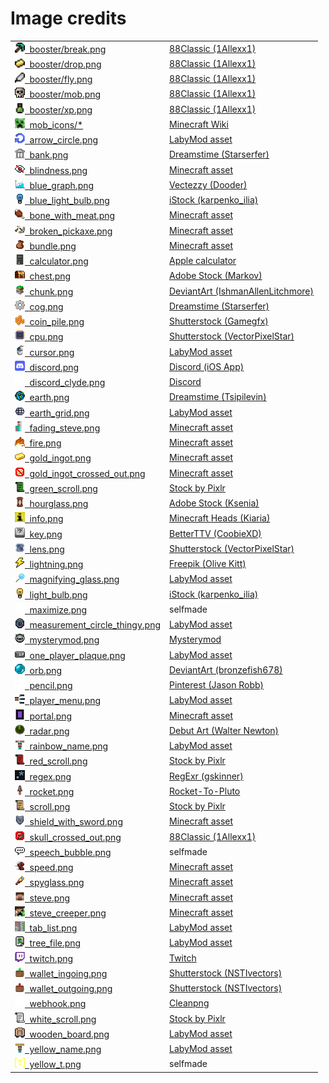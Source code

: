 # Image credits

<table>
  <tr>
    <td><a href="/src/main/resources/assets/minecraft/griefer_utils/icons/booster/break.png"><img src="/src/main/resources/assets/minecraft/griefer_utils/icons/booster/break.png" height=16em width=16em />&nbsp;&nbsp;booster/break.png </a></td>
    <td><a href="https://www.planetminecraft.com/texture-pack/88classic-8x8/">88Classic (1Allexx1)</a></td>
  </tr>
  <tr>
    <td><a href="/src/main/resources/assets/minecraft/griefer_utils/icons/booster/drop.png"><img src="/src/main/resources/assets/minecraft/griefer_utils/icons/booster/drop.png" height=16em width=16em />&nbsp;&nbsp;booster/drop.png </a></td>
    <td><a href="https://www.planetminecraft.com/texture-pack/88classic-8x8/">88Classic (1Allexx1)</a></td>
  </tr>
  <tr>
    <td><a href="/src/main/resources/assets/minecraft/griefer_utils/icons/booster/fly.png"><img src="/src/main/resources/assets/minecraft/griefer_utils/icons/booster/fly.png" height=16em width=16em />&nbsp;&nbsp;booster/fly.png </a></td>
    <td><a href="https://www.planetminecraft.com/texture-pack/88classic-8x8/">88Classic (1Allexx1)</a></td>
  </tr>
  <tr>
    <td><a href="/src/main/resources/assets/minecraft/griefer_utils/icons/booster/mob.png"><img src="/src/main/resources/assets/minecraft/griefer_utils/icons/booster/mob.png" height=16em width=16em />&nbsp;&nbsp;booster/mob.png </a></td>
    <td><a href="https://www.planetminecraft.com/texture-pack/88classic-8x8/">88Classic (1Allexx1)</a></td>
  </tr>
  <tr>
    <td><a href="/src/main/resources/assets/minecraft/griefer_utils/icons/booster/xp.png"><img src="/src/main/resources/assets/minecraft/griefer_utils/icons/booster/xp.png" height=16em width=16em />&nbsp;&nbsp;booster/xp.png </a></td>
    <td><a href="https://www.planetminecraft.com/texture-pack/88classic-8x8/">88Classic (1Allexx1)</a></td>
  </tr>
  <tr>
    <td><a href="/src/main/resources/assets/minecraft/griefer_utils/icons/mob_icons/"><img src="/src/main/resources/assets/minecraft/griefer_utils/icons/mob_icons/creeper.png" height=16em width=16em />&nbsp;&nbsp;mob_icons/* </a></td>
    <td><a href="https://static.wikia.nocookie.net/minecraft_gamepedia/images/4/40/EntityCSS.png/revision/latest?cb=20221212235332&version=1670889213562&format=png">Minecraft Wiki</a></td>
  </tr>
  <tr>
    <td><a href="/src/main/resources/assets/minecraft/griefer_utils/icons/arrow_circle.png"><img src="/src/main/resources/assets/minecraft/griefer_utils/icons/arrow_circle.png" height=16em width=16em />&nbsp;&nbsp;arrow_circle.png </a></td>
    <td><a href="https://labymod.net">LabyMod asset</a></td>
  </tr>
  <tr>
    <td><a href="/src/main/resources/assets/minecraft/griefer_utils/icons/bank.png"><img src="/src/main/resources/assets/minecraft/griefer_utils/icons/bank.png" height=16em width=16em />&nbsp;&nbsp;bank.png </a></td>
    <td><a href="https://www.dreamstime.com/126816563">Dreamstime (Starserfer)</a></td>
  </tr>
  <tr>
    <td><a href="/src/main/resources/assets/minecraft/griefer_utils/icons/blindness.png"><img src="/src/main/resources/assets/minecraft/griefer_utils/icons/blindness.png" height=16em width=16em />&nbsp;&nbsp;blindness.png </a></td>
    <td><a href="https://assets.mcasset.cloud/1.19.2/assets/minecraft/textures/mob_effect/blindness.png">Minecraft asset</a></td>
  </tr>
  <tr>
    <td><a href="/src/main/resources/assets/minecraft/griefer_utils/icons/blue_graph.png"><img src="/src/main/resources/assets/minecraft/griefer_utils/icons/blue_graph.png" height=16em width=16em />&nbsp;&nbsp;blue_graph.png </a></td>
    <td><a href="https://www.vecteezy.com/vector-art/6470596-falling-chart-pixel-art-business-icon">Vectezzy (Dooder)</a></td>
  </tr>
  <tr>
    <td><a href="/src/main/resources/assets/minecraft/griefer_utils/icons/blue_light_bulb.png"><img src="/src/main/resources/assets/minecraft/griefer_utils/icons/blue_light_bulb.png" height=16em width=16em />&nbsp;&nbsp;blue_light_bulb.png </a></td>
    <td><a href="https://www.istockphoto.com/de/vektor/472679974-63963289">iStock (karpenko_ilia)</a></td>
  </tr>
  <tr>
    <td><a href="/src/main/resources/assets/minecraft/griefer_utils/icons/bone_with_meat.png"><img src="/src/main/resources/assets/minecraft/griefer_utils/icons/bone_with_meat.png" height=16em width=16em />&nbsp;&nbsp;bone_with_meat.png </a></td>
    <td><a href="https://assets.mcasset.cloud/1.19.2/assets/minecraft/textures/mob_effect/saturation.png">Minecraft asset</a></td>
  </tr>
  <tr>
    <td><a href="/src/main/resources/assets/minecraft/griefer_utils/icons/broken_pickaxe.png"><img src="/src/main/resources/assets/minecraft/griefer_utils/icons/broken_pickaxe.png" height=16em width=16em />&nbsp;&nbsp;broken_pickaxe.png </a></td>
    <td><a href="https://assets.mcasset.cloud/1.19.2/assets/minecraft/textures/gui/container/stats_icons.png">Minecraft asset</a></td>
  </tr>
  <tr>
    <td><a href="/src/main/resources/assets/minecraft/griefer_utils/icons/bundle.png"><img src="/src/main/resources/assets/minecraft/griefer_utils/icons/bundle.png" height=16em width=16em />&nbsp;&nbsp;bundle.png </a></td>
    <td><a href="https://assets.mcasset.cloud/1.19.2/assets/minecraft/textures/item/bundle_filled.png">Minecraft asset</a></td>
  </tr>
  <tr>
    <td><a href="/src/main/resources/assets/minecraft/griefer_utils/icons/calculator.png"><img src="/src/main/resources/assets/minecraft/griefer_utils/icons/calculator.png" height=16em width=16em />&nbsp;&nbsp;calculator.png </a></td>
    <td><a href="https://apps.apple.com/us/app/calculator/id1069511488">Apple calculator</a></td>
  </tr>
  <tr>
    <td><a href="/src/main/resources/assets/minecraft/griefer_utils/icons/chest.png"><img src="/src/main/resources/assets/minecraft/griefer_utils/icons/chest.png" height=16em width=16em />&nbsp;&nbsp;chest.png </a></td>
    <td><a href="https://stock.adobe.com/de/images/set-of-pixel-boxes/192886298?prev_url=detail">Adobe Stock (Markov)</a></td>
  </tr>
  <tr>
    <td><a href="/src/main/resources/assets/minecraft/griefer_utils/icons/chunk.png"><img src="/src/main/resources/assets/minecraft/griefer_utils/icons/chunk.png" height=16em width=16em />&nbsp;&nbsp;chunk.png </a></td>
    <td><a href="https://www.deviantart.com/ishmanallenlitchmore/art/chunk-of-minecraft-382711453">DeviantArt (IshmanAllenLitchmore)</a></td>
  </tr>
  <tr>
    <td><a href="/src/main/resources/assets/minecraft/griefer_utils/icons/cog.png"><img src="/src/main/resources/assets/minecraft/griefer_utils/icons/cog.png" height=16em width=16em />&nbsp;&nbsp;cog.png </a></td>
    <td><a href="https://www.dreamstime.com/pixel-icon-cogwheel-pixel-icon-cogwheel-three-variants-fully-editable-image123561946">Dreamstime (Starserfer)</a></td>
  </tr>
  <tr>
    <td><a href="/src/main/resources/assets/minecraft/griefer_utils/icons/coin_pile.png"><img src="/src/main/resources/assets/minecraft/griefer_utils/icons/coin_pile.png" height=16em width=16em />&nbsp;&nbsp;coin_pile.png </a></td>
    <td><a href="https://www.shutterstock.com/image-vector/pixel-art-golden-coin-retro-video-1024225483">Shutterstock (Gamegfx)</a></td>
  </tr>
  <tr>
    <td><a href="/src/main/resources/assets/minecraft/griefer_utils/icons/cpu.png"><img src="/src/main/resources/assets/minecraft/griefer_utils/icons/cpu.png" height=16em width=16em />&nbsp;&nbsp;cpu.png </a></td>
    <td><a href="https://www.shutterstock.com/image-vector/electronics-pixel-art-icons-set-artificial-1508310176">Shutterstock (VectorPixelStar)</a></td>
  </tr>
  <tr>
    <td><a href="/src/main/resources/assets/minecraft/griefer_utils/icons/cursor.png"><img src="/src/main/resources/assets/minecraft/griefer_utils/icons/cursor.png" height=16em width=16em />&nbsp;&nbsp;cursor.png </a></td>
    <td><a href="https://labymod.net">LabyMod asset</a></td>
  </tr>
  <tr>
    <td><a href="/src/main/resources/assets/minecraft/griefer_utils/icons/discord.png"><img src="/src/main/resources/assets/minecraft/griefer_utils/icons/discord.png" height=16em width=16em />&nbsp;&nbsp;discord.png </a></td>
    <td><a href="https://apps.apple.com/de/app/discord-chatten-live-stream/id985746746">Discord (iOS App)</a></td>
  </tr>
  <tr>
    <td><a href="/src/main/resources/assets/minecraft/griefer_utils/icons/discord_clyde.png"><img src="/src/main/resources/assets/minecraft/griefer_utils/icons/discord_clyde.png" height=16em width=16em />&nbsp;&nbsp;discord_clyde.png </a></td>
    <td><a href="https://discord.com/branding">Discord</a></td>
  </tr>
  <tr>
    <td><a href="/src/main/resources/assets/minecraft/griefer_utils/icons/earth.png"><img src="/src/main/resources/assets/minecraft/griefer_utils/icons/earth.png" height=16em width=16em />&nbsp;&nbsp;earth.png </a></td>
    <td><a href="https://www.dreamstime.com/129325507">Dreamstime (Tsipilevin)</a></td>
  </tr>
  <tr>
    <td><a href="/src/main/resources/assets/minecraft/griefer_utils/icons/earth_grid.png"><img src="/src/main/resources/assets/minecraft/griefer_utils/icons/earth_grid.png" height=16em width=16em />&nbsp;&nbsp;earth_grid.png </a></td>
    <td><a href="https://labymod.net">LabyMod asset</a></td>
  </tr>
  <tr>
    <td><a href="/src/main/resources/assets/minecraft/griefer_utils/icons/fading_steve.png"><img src="/src/main/resources/assets/minecraft/griefer_utils/icons/fading_steve.png" height=16em width=16em />&nbsp;&nbsp;fading_steve.png </a></td>
    <td><a href="https://assets.mcasset.cloud/1.19.2/assets/minecraft/textures/entity/steve.png">Minecraft asset</a></td>
  </tr>
  <tr>
    <td><a href="/src/main/resources/assets/minecraft/griefer_utils/icons/fire.png"><img src="/src/main/resources/assets/minecraft/griefer_utils/icons/fire.png" height=16em width=16em />&nbsp;&nbsp;fire.png </a></td>
    <td><a href="https://assets.mcasset.cloud/1.19.2/assets/minecraft/textures/block/fire_0.png">Minecraft asset</a></td>
  </tr>
  <tr>
    <td><a href="/src/main/resources/assets/minecraft/griefer_utils/icons/gold_ingot.png"><img src="/src/main/resources/assets/minecraft/griefer_utils/icons/gold_ingot.png" height=16em width=16em />&nbsp;&nbsp;gold_ingot.png </a></td>
    <td><a href="https://assets.mcasset.cloud/1.19.2/assets/minecraft/textures/item/gold_ingot.png">Minecraft asset</a></td>
  </tr>
  <tr>
    <td><a href="/src/main/resources/assets/minecraft/griefer_utils/icons/gold_ingot_crossed_out.png"><img src="/src/main/resources/assets/minecraft/griefer_utils/icons/gold_ingot_crossed_out.png" height=16em width=16em />&nbsp;&nbsp;gold_ingot_crossed_out.png </a></td>
    <td><a href="https://assets.mcasset.cloud/1.19.2/assets/minecraft/textures/item/gold_ingot.png">Minecraft asset</a></td>
  </tr>
  <tr>
    <td><a href="/src/main/resources/assets/minecraft/griefer_utils/icons/green_scroll.png"><img src="/src/main/resources/assets/minecraft/griefer_utils/icons/green_scroll.png" height=16em width=16em />&nbsp;&nbsp;green_scroll.png </a></td>
    <td><a href="https://web.archive.org/web/20221107162631/https://preview.pixlr.com/images/800wm/100/1/1001469300.jpg">Stock by Pixlr</a></td>
  </tr>
  <tr>
    <td><a href="/src/main/resources/assets/minecraft/griefer_utils/icons/hourglass.png"><img src="/src/main/resources/assets/minecraft/griefer_utils/icons/hourglass.png" height=16em width=16em />&nbsp;&nbsp;hourglass.png </a></td>
    <td><a href="https://stock.adobe.com/de/310886492">Adobe Stock (Ksenia)</a></td>
  </tr>
  <tr>
    <td><a href="/src/main/resources/assets/minecraft/griefer_utils/icons/info.png"><img src="/src/main/resources/assets/minecraft/griefer_utils/icons/info.png" height=16em width=16em />&nbsp;&nbsp;info.png </a></td>
    <td><a href="https://minecraft-heads.com/custom-heads/alphabet/24498">Minecraft Heads (Kiaria)</a></td>
  </tr>
  <tr>
    <td><a href="/src/main/resources/assets/minecraft/griefer_utils/icons/key.png"><img src="/src/main/resources/assets/minecraft/griefer_utils/icons/key.png" height=16em width=16em />&nbsp;&nbsp;key.png </a></td>
    <td><a href="https://betterttv.com/emotes/5c857788f779543bcdf37124">BetterTTV (CoobieXD)</a></td>
  </tr>
  <tr>
    <td><a href="/src/main/resources/assets/minecraft/griefer_utils/icons/lens.png"><img src="/src/main/resources/assets/minecraft/griefer_utils/icons/lens.png" height=16em width=16em />&nbsp;&nbsp;lens.png </a></td>
    <td><a href="https://www.shutterstock.com/image-vector/772538452">Shutterstock (VectorPixelStar)</a></td>
  </tr>
  <tr>
    <td><a href="/src/main/resources/assets/minecraft/griefer_utils/icons/lightning.png"><img src="/src/main/resources/assets/minecraft/griefer_utils/icons/lightning.png" height=16em width=16em />&nbsp;&nbsp;lightning.png </a></td>
    <td><a href="https://www.freepik.com/premium-vector/vector-illustration-cute-pixel-art-icon-geek-lightning-element-style-90s-game_29366701.htm">Freepik (Olive Kitt)</a></td>
  </tr>
  <tr>
    <td><a href="/src/main/resources/assets/minecraft/griefer_utils/icons/magnifying_glass.png"><img src="/src/main/resources/assets/minecraft/griefer_utils/icons/magnifying_glass.png" height=16em width=16em />&nbsp;&nbsp;magnifying_glass.png </a></td>
    <td><a href="https://labymod.net">LabyMod asset</a></td>
  </tr>
  <tr>
    <td><a href="/src/main/resources/assets/minecraft/griefer_utils/icons/light_bulb.png"><img src="/src/main/resources/assets/minecraft/griefer_utils/icons/light_bulb.png" height=16em width=16em />&nbsp;&nbsp;light_bulb.png </a></td>
    <td><a href="https://www.istockphoto.com/de/vektor/472679974-63963289">iStock (karpenko_ilia)</a></td>
  </tr>
  <tr>
    <td><a href="/src/main/resources/assets/minecraft/griefer_utils/icons/maximize.png"><img src="/src/main/resources/assets/minecraft/griefer_utils/icons/maximize.png" height=16em width=16em />&nbsp;&nbsp;maximize.png </a></td>
    <td>selfmade</td>
  </tr>
  <tr>
    <td><a href="/src/main/resources/assets/minecraft/griefer_utils/icons/measurement_circle_thingy.png"><img src="/src/main/resources/assets/minecraft/griefer_utils/icons/measurement_circle_thingy.png" height=16em width=16em />&nbsp;&nbsp;measurement_circle_thingy.png </a></td>
    <td><a href="https://labymod.net">LabyMod asset</a></td>
  </tr>
  <tr>
	<!-- https://d1fdloi71mui9q.cloudfront.net/IBa9YlxRAOTxKwqdO1LA_zGa80ENAU97bC0AU -->
    <td><a href="/src/main/resources/assets/minecraft/griefer_utils/icons/mysterymod.png"><img src="/src/main/resources/assets/minecraft/griefer_utils/icons/mysterymod.png" height=16em width=16em />&nbsp;&nbsp;mysterymod.png </a></td>
    <td><a href="https://linktr.ee/MysteryMod">Mysterymod</a></td>
  </tr>
  <tr>
    <td><a href="/src/main/resources/assets/minecraft/griefer_utils/icons/one_player_plaque.png"><img src="/src/main/resources/assets/minecraft/griefer_utils/icons/one_player_plaque.png" height=16em width=16em />&nbsp;&nbsp;one_player_plaque.png </a></td>
    <td><a href="https://labymod.net">LabyMod asset</a></td>
  </tr>
  <tr>
    <td><a href="/src/main/resources/assets/minecraft/griefer_utils/icons/orb.png"><img src="/src/main/resources/assets/minecraft/griefer_utils/icons/orb.png" height=16em width=16em />&nbsp;&nbsp;orb.png </a></td>
    <td><a href="https://www.deviantart.com/bronzefish678/art/Pixel-orb-thing-245073608">DeviantArt (bronzefish678)</a></td>
  </tr>
  <tr>
    <td><a href="/src/main/resources/assets/minecraft/griefer_utils/icons/pencil.png"><img src="/src/main/resources/assets/minecraft/griefer_utils/icons/pencil.png" height=16em width=16em />&nbsp;&nbsp;pencil.png </a></td>
    <td><a href="https://www.pinterest.de/pin/151081762469399143/">Pinterest (Jason Robb)</a></td>
  </tr>
  <tr>
    <td><a href="/src/main/resources/assets/minecraft/griefer_utils/icons/player_menu.png"><img src="/src/main/resources/assets/minecraft/griefer_utils/icons/player_menu.png" height=16em width=16em />&nbsp;&nbsp;player_menu.png </a></td>
    <td><a href="https://labymod.net">LabyMod asset</a></td>
  </tr>
  <tr>
    <td><a href="/src/main/resources/assets/minecraft/griefer_utils/icons/portal.png"><img src="/src/main/resources/assets/minecraft/griefer_utils/icons/portal.png" height=16em width=16em />&nbsp;&nbsp;portal.png </a></td>
    <td><a href="https://assets.mcasset.cloud/1.19.2/assets/minecraft/textures/block/nether_portal.png">Minecraft asset</a></td>
  </tr>
  <tr>
    <td><a href="/src/main/resources/assets/minecraft/griefer_utils/icons/radar.png"><img src="/src/main/resources/assets/minecraft/griefer_utils/icons/radar.png" height=16em width=16em />&nbsp;&nbsp;radar.png </a></td>
    <td><a href="https://walternewton.tumblr.com/64762433376">Debut Art (Walter Newton)</a></td>
  </tr>
  <tr>
    <td><a href="/src/main/resources/assets/minecraft/griefer_utils/icons/rainbow_name.png"><img src="/src/main/resources/assets/minecraft/griefer_utils/icons/rainbow_name.png" height=16em width=16em />&nbsp;&nbsp;rainbow_name.png </a></td>
    <td><a href="https://labymod.net">LabyMod asset</a></td>
  </tr>
  <tr>
    <td><a href="/src/main/resources/assets/minecraft/griefer_utils/icons/red_scroll.png"><img src="/src/main/resources/assets/minecraft/griefer_utils/icons/red_scroll.png" height=16em width=16em />&nbsp;&nbsp;red_scroll.png </a></td>
    <td><a href="https://web.archive.org/web/20221107162631/https://preview.pixlr.com/images/800wm/100/1/1001469300.jpg">Stock by Pixlr</a></td>
  </tr>
  <tr>
    <td><a href="/src/main/resources/assets/minecraft/griefer_utils/icons/regex.png"><img src="/src/main/resources/assets/minecraft/griefer_utils/icons/regex.png" height=16em width=16em />&nbsp;&nbsp;regex.png </a></td>
    <td><a href="https://github.com/gskinner/regexr/blob/98a0d9332cbd86cfe958232b4664ab4afff03b9b/assets/icons/android-chrome-512x512.png">RegExr (gskinner)</a></td>
  </tr>
  <tr>
    <td><a href="/src/main/resources/assets/minecraft/griefer_utils/icons/rocket.png"><img src="/src/main/resources/assets/minecraft/griefer_utils/icons/rocket.png" height=16em width=16em />&nbsp;&nbsp;rocket.png </a></td>
    <td><a href="https://www.redbubble.com/de/i/sticker/Pixel-Raketenschiff-auf-Wei%C3%9F-von-Rocket-To-Pluto/53450460.EJUG5">Rocket-To-Pluto</a></td>
  </tr>
  <tr>
    <td><a href="/src/main/resources/assets/minecraft/griefer_utils/icons/scroll.png"><img src="/src/main/resources/assets/minecraft/griefer_utils/icons/scroll.png" height=16em width=16em />&nbsp;&nbsp;scroll.png </a></td>
    <td><a href="https://web.archive.org/web/20221107162631/https://preview.pixlr.com/images/800wm/100/1/1001469300.jpg">Stock by Pixlr</a></td>
  </tr>
  <tr>
    <td><a href="/src/main/resources/assets/minecraft/griefer_utils/icons/shield_with_sword.png"><img src="/src/main/resources/assets/minecraft/griefer_utils/icons/shield_with_sword.png" height=16em width=16em />&nbsp;&nbsp;shield_with_sword.png </a></td>
    <td><a href="https://assets.mcasset.cloud/1.19.2/assets/minecraft/textures/mob_effect/resistance.png">Minecraft asset</a></td>
  </tr>
  <tr>
    <td><a href="/src/main/resources/assets/minecraft/griefer_utils/icons/skull_crossed_out.png"><img src="/src/main/resources/assets/minecraft/griefer_utils/icons/skull_crossed_out.png" height=16em width=16em />&nbsp;&nbsp;skull_crossed_out.png </a></td>
    <td><a href="https://www.planetminecraft.com/texture-pack/88classic-8x8/">88Classic (1Allexx1)</a></td>
  </tr>
  <tr>
    <td><a href="/src/main/resources/assets/minecraft/griefer_utils/icons/speech_bubble.png"><img src="/src/main/resources/assets/minecraft/griefer_utils/icons/speech_bubble.png" height=16em width=16em />&nbsp;&nbsp;speech_bubble.png </a></td>
    <td>selfmade</td>
  </tr>
  <tr>
    <td><a href="/src/main/resources/assets/minecraft/griefer_utils/icons/speed.png"><img src="/src/main/resources/assets/minecraft/griefer_utils/icons/speed.png" height=16em width=16em />&nbsp;&nbsp;speed.png </a></td>
    <td><a href="https://assets.mcasset.cloud/1.19.2/assets/minecraft/textures/mob_effect/speed.png">Minecraft asset</a></td>
  </tr>
  <tr>
    <td><a href="/src/main/resources/assets/minecraft/griefer_utils/icons/spyglass.png"><img src="/src/main/resources/assets/minecraft/griefer_utils/icons/spyglass.png" height=16em width=16em />&nbsp;&nbsp;spyglass.png </a></td>
    <td><a href="https://assets.mcasset.cloud/1.19.2/assets/minecraft/textures/item/spyglass.png">Minecraft asset</a></td>
  </tr>
  <tr>
    <td><a href="/src/main/resources/assets/minecraft/griefer_utils/icons/steve.png"><img src="/src/main/resources/assets/minecraft/griefer_utils/icons/steve.png" height=16em width=16em />&nbsp;&nbsp;steve.png </a></td>
    <td><a href="https://assets.mcasset.cloud/1.19.2/assets/minecraft/textures/entity/steve.png">Minecraft asset</a></td>
  </tr>
  <tr>
    <td><a href="/src/main/resources/assets/minecraft/griefer_utils/icons/steve_creeper.png"><img src="/src/main/resources/assets/minecraft/griefer_utils/icons/steve_creeper.png" height=16em width=16em />&nbsp;&nbsp;steve_creeper.png </a></td>
    <td><a href="https://assets.mcasset.cloud/1.19.2/assets/minecraft/textures/entity/steve.png">Minecraft asset</a></td>
  </tr>
  <tr>
    <td><a href="/src/main/resources/assets/minecraft/griefer_utils/icons/tab_list.png"><img src="/src/main/resources/assets/minecraft/griefer_utils/icons/tab_list.png" height=16em width=16em />&nbsp;&nbsp;tab_list.png </a></td>
    <td><a href="https://labymod.net">LabyMod asset</a></td>
  </tr>
  <tr>
    <td><a href="/src/main/resources/assets/minecraft/griefer_utils/icons/tree_file.png"><img src="/src/main/resources/assets/minecraft/griefer_utils/icons/tree_file.png" height=16em width=16em />&nbsp;&nbsp;tree_file.png </a></td>
    <td><a href="https://labymod.net">LabyMod asset</a></td>
  </tr>
  <tr>
    <td><a href="/src/main/resources/assets/minecraft/griefer_utils/icons/twitch.png"><img src="/src/main/resources/assets/minecraft/griefer_utils/icons/twitch.png" height=16em width=16em />&nbsp;&nbsp;twitch.png </a></td>
    <td><a href="https://www.twitch.tv/p/press-center/">Twitch</a></td>
  </tr>
  <tr>
    <td><a href="/src/main/resources/assets/minecraft/griefer_utils/icons/wallet_ingoing.png"><img src="/src/main/resources/assets/minecraft/griefer_utils/icons/wallet_ingoing.png" height=16em width=16em />&nbsp;&nbsp;wallet_ingoing.png </a></td>
    <td><a href="https://www.shutterstock.com/image-vector/pixel-art-game-cash-money-icons-2197122619">Shutterstock (NSTIvectors)</a></td>
  </tr>
  <tr>
    <td><a href="/src/main/resources/assets/minecraft/griefer_utils/icons/wallet_outgoing.png"><img src="/src/main/resources/assets/minecraft/griefer_utils/icons/wallet_outgoing.png" height=16em width=16em />&nbsp;&nbsp;wallet_outgoing.png </a></td>
    <td><a href="https://www.shutterstock.com/image-vector/pixel-art-game-cash-money-icons-2197122619">Shutterstock (NSTIvectors)</a></td>
  </tr>
  <tr>
    <td><a href="/src/main/resources/assets/minecraft/griefer_utils/icons/webhook.png"><img src="/src/main/resources/assets/minecraft/griefer_utils/icons/webhook.png" height=16em width=16em />&nbsp;&nbsp;webhook.png </a></td>
    <td><a href="https://de.cleanpng.com/png-agix7q">Cleanpng</a></td>
  </tr>
  <tr>
    <td><a href="/src/main/resources/assets/minecraft/griefer_utils/icons/white_scroll.png"><img src="/src/main/resources/assets/minecraft/griefer_utils/icons/white_scroll.png" height=16em width=16em />&nbsp;&nbsp;white_scroll.png </a></td>
    <td><a href="https://web.archive.org/web/20221107162631/https://preview.pixlr.com/images/800wm/100/1/1001469300.jpg">Stock by Pixlr</a></td>
  </tr>
  <tr>
    <td><a href="/src/main/resources/assets/minecraft/griefer_utils/icons/wooden_board.png"><img src="/src/main/resources/assets/minecraft/griefer_utils/icons/wooden_board.png" height=16em width=16em />&nbsp;&nbsp;wooden_board.png </a></td>
    <td><a href="https://labymod.net">LabyMod asset</a></td>
  </tr>
  <tr>
    <td><a href="/src/main/resources/assets/minecraft/griefer_utils/icons/yellow_name.png"><img src="/src/main/resources/assets/minecraft/griefer_utils/icons/yellow_name.png" height=16em width=16em />&nbsp;&nbsp;yellow_name.png </a></td>
    <td><a href="https://labymod.net">LabyMod asset</a></td>
  </tr>
  <tr>
    <td><a href="/src/main/resources/assets/minecraft/griefer_utils/icons/yellow_t.png"><img src="/src/main/resources/assets/minecraft/griefer_utils/icons/yellow_t.png" height=16em width=16em />&nbsp;&nbsp;yellow_t.png </a></td>
    <td>selfmade</td>
  </tr>
</table>
